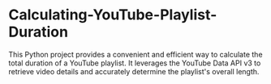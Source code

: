 # Calculating-YouTube-Playlist-Duration
This Python project provides a convenient and efficient way to calculate the total duration of a YouTube playlist. It leverages the YouTube Data API v3 to retrieve video details and accurately determine the playlist's overall length.
